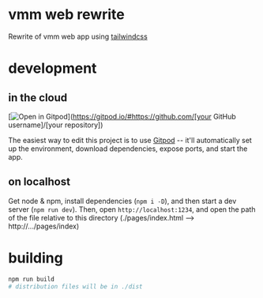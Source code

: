 # vmm web rewrite
Rewrite of vmm web app using [tailwindcss](https://tailwindcss.com)

# development

## in the cloud
[![Open in Gitpod](https://gitpod.io/button/open-in-gitpod.svg)](https://gitpod.io/#https://github.com/[your GitHub username]/[your repository])

The easiest way to edit this project is to use [Gitpod](https://gitpod.io) -- it'll automatically set up the environment, download dependencies, expose ports, and start the app.

## on localhost

Get node & npm, install dependencies (`npm i -D`), and then start a dev server (`npm run dev`). Then, open `http://localhost:1234`, and open the path of the file relative to this directory (./pages/index.html --> http://.../pages/index)

# building
```sh
npm run build
# distribution files will be in ./dist
```

